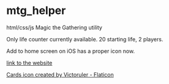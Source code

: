 # mtg_helper
html/css/js Magic the Gathering utility

Only life counter currently available. 20 starting life, 2 players.

Add to home screen on iOS has a proper icon now.

[link to the website](https://tdsojohn.github.io/mtg_helper/index.html)

[Cards icon created by Victoruler - Flaticon](https://www.flaticon.com/free-icons/cards)